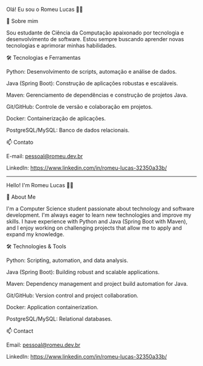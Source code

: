 Olá! Eu sou o Romeu Lucas 👨‍💻

👋 Sobre mim

Sou estudante de Ciência da Computação apaixonado por tecnologia e desenvolvimento de software. Estou sempre buscando aprender novas tecnologias e aprimorar minhas habilidades.

🛠️ Tecnologias e Ferramentas

Python: Desenvolvimento de scripts, automação e análise de dados.

Java (Spring Boot): Construção de aplicações robustas e escaláveis.

Maven: Gerenciamento de dependências e construção de projetos Java.

Git/GitHub: Controle de versão e colaboração em projetos.

Docker: Containerização de aplicações.

PostgreSQL/MySQL: Banco de dados relacionais.

📫 Contato

E-mail: pessoal@romeu.dev.br

LinkedIn: https://www.linkedin.com/in/romeu-lucas-32350a33b/


---------------------------------------------------------------------------------------------


Hello! I'm Romeu Lucas 👨‍💻

👋 About Me

I'm a Computer Science student passionate about technology and software development. I'm always eager to learn new technologies and improve my skills. I have experience with Python and Java (Spring Boot with Maven), and I enjoy working on challenging projects that allow me to apply and expand my knowledge.

🛠️ Technologies & Tools

Python: Scripting, automation, and data analysis.

Java (Spring Boot): Building robust and scalable applications.

Maven: Dependency management and project build automation for Java.

Git/GitHub: Version control and project collaboration.

Docker: Application containerization.

PostgreSQL/MySQL: Relational databases.

📫 Contact

Email: pessoal@romeu.dev.br

LinkedIn: https://www.linkedin.com/in/romeu-lucas-32350a33b/
